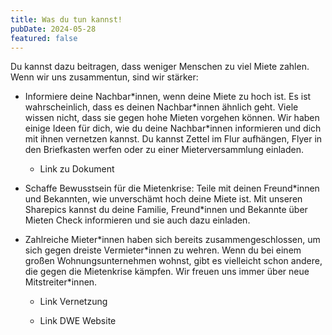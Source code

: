 ```yaml
---
title: Was du tun kannst!
pubDate: 2024-05-28
featured: false
---
```

Du kannst dazu beitragen, dass weniger Menschen zu viel Miete zahlen. Wenn wir uns zusammentun, sind wir stärker:

*   Informiere deine Nachbar\*innen, wenn deine Miete zu hoch ist. Es ist wahrscheinlich, dass es deinen Nachbar\*innen ähnlich geht. Viele wissen nicht, dass sie gegen hohe Mieten vorgehen können. Wir haben einige Ideen für dich, wie du deine Nachbar\*innen informieren und dich mit ihnen vernetzen kannst. Du kannst Zettel im Flur aufhängen, Flyer in den Briefkasten werfen oder zu einer Mieterversammlung einladen.
    
    *   Link zu Dokument
        
*   Schaffe Bewusstsein für die Mietenkrise: Teile mit deinen Freund\*innen und Bekannten, wie unverschämt hoch deine Miete ist. Mit unseren Sharepics kannst du deine Familie, Freund\*innen und Bekannte über Mieten Check informieren und sie auch dazu einladen.
    
*   Zahlreiche Mieter\*innen haben sich bereits zusammengeschlossen, um sich gegen dreiste Vermieter\*innen zu wehren. Wenn du bei einem großen Wohnungsunternehmen wohnst, gibt es vielleicht schon andere, die gegen die Mietenkrise kämpfen. Wir freuen uns immer über neue Mitstreiter\*innen.
    
    *   Link Vernetzung
        
    *   Link DWE Website